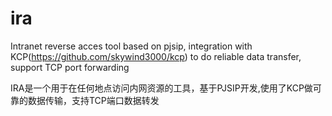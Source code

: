 # ira
Intranet reverse acces tool based on pjsip, integration with KCP(https://github.com/skywind3000/kcp) to do reliable data transfer, support TCP port forwarding

IRA是一个用于在任何地点访问内网资源的工具，基于PJSIP开发,使用了KCP做可靠的数据传输，支持TCP端口数据转发

